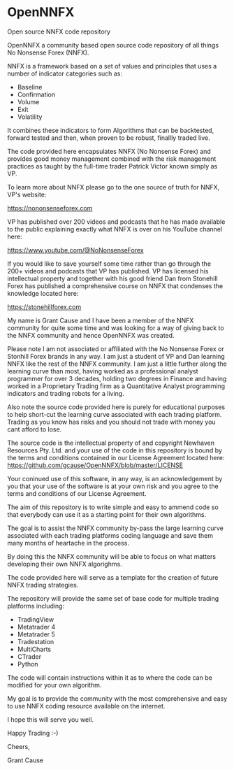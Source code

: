# OpenNNFX
Open source NNFX code repository

OpenNNFX a community based open source code repository of all things No Nonsense Forex (NNFX).

NNFX is a framework based on a set of values and principles that uses a number of indicator 
categories such as:
- Baseline
- Confirmation
- Volume
- Exit
- Volatility

It combines these indicators to form Algorithms that can be backtested, forward tested and 
then, when proven to be robust, finallly traded live.

The code provided here encapsulates NNFX (No Nonsense Forex) and provides good money management 
combined with the risk management practices as taught by the full-time trader Patrick Victor 
known simply as VP.

To learn more about NNFX please go to the one source of truth for NNFX, VP's website:

https://nononsenseforex.com

VP has published over 200 videos and podcasts that he has made available to the public explaining 
exactly what NNFX is over on his YouTube channel here:

https://www.youtube.com/@NoNonsenseForex

If you would like to save yourself some time rather than go through the 200+ videos and podcasts 
that VP has published. VP has licensed his intellectual property and together with his good friend 
Dan from Stonehill Forex has published a comprehensive course on NNFX that condenses the knowledge 
located here:

https://stonehillforex.com

My name is Grant Cause and I have been a member of the NNFX community for quite some time and was
looking for a way of giving back to the NNFX community and hence OpenNNFX was created.

Please note I am not associated or affiliated with the No Nonsense Forex or Stonhill Forex brands 
in any way. I am just a student of VP and Dan learning NNFX like the rest of the NNFX community.
I am just a little further along the learning curve than most, having worked as a professional
analyst programmer for over 3 decades, holding two degrees in Finance and having worked in a 
Proprietary Trading firm as a Quantitative Analyst programming indicators and trading robots
for a living.

Also note the source code provided here is purely for educational purposes to help short-cut the 
learning curve associated with each trading platform. Trading as you know has risks and you should
not trade with money you cant afford to lose. 

The source code is the intellectual property of and copyright Newhaven Resources Pty. Ltd. and your 
use of the code in this repository is bound by the terms and conditions contained in our 
License Agreement located here:
https://github.com/gcause/OpenNNFX/blob/master/LICENSE

Your coninued use of this software, in any way, is an acknowledgement by you that your use of the 
software is at your own risk and you agree to the terms and conditions of our License Agreement.

The aim of this repository is to write simple and easy to ammend code so that everybody 
can use it as a starting point for their own algorithms.

The goal is to assist the NNFX community by-pass the large learning curve associated with each
trading platforms coding language and save them many months of heartache in the process.

By doing this the NNFX community will be able to focus on what matters developing their own NNFX
algorighms.

The code provided here will serve as a template for the creation of future NNFX trading strategies.

The repository will provide the same set of base code for multiple trading platforms including:

- TradingView
- Metatrader 4
- Metatrader 5
- Tradestation
- MultiCharts
- CTrader
- Python

The code will contain instructions within it as to where the code can be modified for your own
algorithm.

My goal is to provide the community with the most comprehensive and easy to use NNFX coding resource 
available on the internet.

I hope this will serve you well.

Happy Trading :-)

Cheers,

Grant Cause
